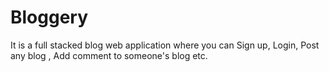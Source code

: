 # Bloggery
It is a full stacked blog web application where you can Sign up, Login, Post any blog , Add comment to someone's blog etc.
